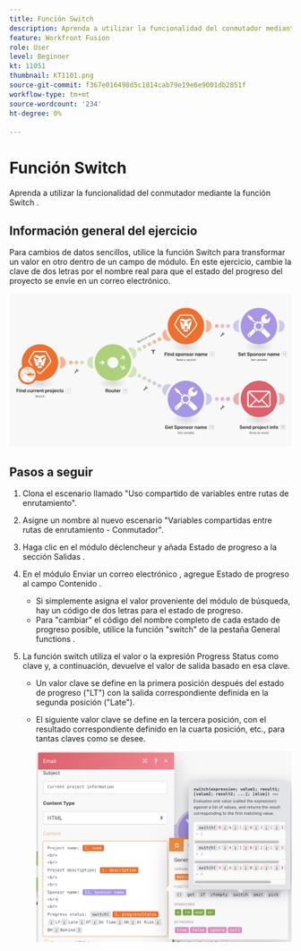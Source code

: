 ```yaml
---
title: Función Switch
description: Aprenda a utilizar la funcionalidad del conmutador mediante la función Switch .
feature: Workfront Fusion
role: User
level: Beginner
kt: 11051
thumbnail: KT1101.png
source-git-commit: f367e016498d5c1814cab79e19e6e9001db2851f
workflow-type: tm+mt
source-wordcount: '234'
ht-degree: 0%

---
```



# Función Switch

Aprenda a utilizar la funcionalidad del conmutador mediante la función Switch .

## Información general del ejercicio

Para cambios de datos sencillos, utilice la función Switch para transformar un valor en otro dentro de un campo de módulo. En este ejercicio, cambie la clave de dos letras por el nombre real para que el estado del progreso del proyecto se envíe en un correo electrónico.

![Cambiar imagen de función 1](../12-exercises/assets/switch-function-walkthrough-1.png)

## Pasos a seguir

1. Clona el escenario llamado &quot;Uso compartido de variables entre rutas de enrutamiento&quot;.
1. Asigne un nombre al nuevo escenario &quot;Variables compartidas entre rutas de enrutamiento - Conmutador&quot;.
1. Haga clic en el módulo déclencheur y añada Estado de progreso a la sección Salidas .
1. En el módulo Enviar un correo electrónico , agregue Estado de progreso al campo Contenido .

   + Si simplemente asigna el valor proveniente del módulo de búsqueda, hay un código de dos letras para el estado de progreso.
   + Para &quot;cambiar&quot; el código del nombre completo de cada estado de progreso posible, utilice la función &quot;switch&quot; de la pestaña General functions .

1. La función switch utiliza el valor o la expresión Progress Status como clave y, a continuación, devuelve el valor de salida basado en esa clave.

   + Un valor clave se define en la primera posición después del estado de progreso (&quot;LT&quot;) con la salida correspondiente definida en la segunda posición (&quot;Late&quot;).
   + El siguiente valor clave se define en la tercera posición, con el resultado correspondiente definido en la cuarta posición, etc., para tantas claves como se desee.

      ![Cambiar imagen de función 2](../12-exercises/assets/switch-function-walkthrough-2.png)